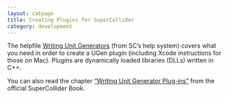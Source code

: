 ```yaml
---
layout: catpage
title: Creating Plugins for SuperCollider
category: development
---
```


The helpfile <a href="http://doc.sccode.org/Guides/WritingUGens.html">Writing Unit Generators</a> (from SC’s help system) covers what you need in order to create a UGen plugin (including Xcode instructions for those on Mac). Plugins are dynamically loaded libraries (DLLs) written in C++.

You can also read the chapter <a href="http://supercolliderbook.net/danstowellch25.pdf">“Writing Unit Generator Plug-ins”</a> from the official SuperCollider Book.

